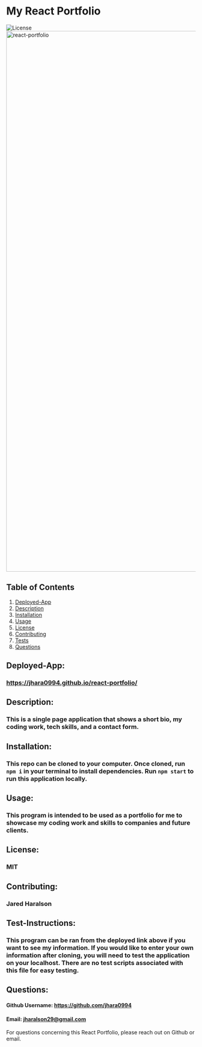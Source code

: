 # My React Portfolio
![License](https://img.shields.io/badge/License-MIT-blue.svg)
<img width="1436" alt="react-portfolio" src="https://user-images.githubusercontent.com/92455472/161140402-a0aea7b3-ee8a-4099-b90a-8e57f8af2362.png">

## Table of Contents

1.  [Deployed-App](#deployed-app)
2.  [Description](#description)
3.  [Installation](#installation)
4.  [Usage](#usage)
5.  [License](#license)
6.  [Contributing](#contributing)
7.  [Tests](#test-instructions)
8.  [Questions](#questions)

## Deployed-App:
### https://jhara0994.github.io/react-portfolio/
## Description:
### This is a single page application that shows a short bio, my coding work, tech skills, and a contact form.
## Installation:
### This repo can be cloned to your computer. Once cloned, run `npm i` in your terminal to install dependencies. Run `npm start` to run this application locally.
## Usage:
### This program is intended to be used as a portfolio for me to showcase my coding work and skills to companies and future clients. 
## License:
### MIT
## Contributing:
### Jared Haralson
## Test-Instructions:
### This program can be ran from the deployed link above if you want to see my information. If you would like to enter your own information after cloning, you will need to test the application on your localhost. There are no test scripts associated with this file for easy testing. 
## Questions:
#### Github Username: https://github.com/jhara0994
#### Email: jharalson29@gmail.com
For questions concerning this React Portfolio, please reach out on Github or email.
